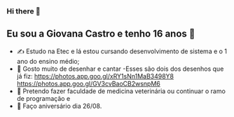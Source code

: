 ### Hi there 👋

<!--
**gicscastro/gicscastro** is a ✨ _special_ ✨ repository because its `README.md` (this file) appears on your GitHub profile.

Sobre mim:

- 🔭 I´m currently working on ...
- 🌱 I´m currently learning ...
- 👯 I´m looking to collaborate on ...
- 😕 I´m looking for help with ...
- 💬 Ask me about ...
- 📫 How to reach me: ...
- 🙂 Pronouns: ...
- ⚡ Fun fact: ...
-->
## Eu sou a Giovana Castro e tenho 16 anos 🧡
- ✍ Estudo na Etec e lá estou cursando desenvolvimento de sistema e o 1 ano do ensino médio;
- 🤪 Gosto muito de desenhar e cantar
-Esses são dois dos desenhos que já fiz:
https://photos.app.goo.gl/xRY1sNn1MaB3498Y8
https://photos.app.goo.gl/GV3cvBaoCB2wsnpM6
- 🐶 Pretendo fazer faculdade de medicina veterinária ou continuar o ramo de programação e
- 🎈 Faço aniversário dia 26/08.
